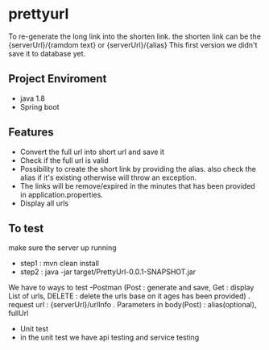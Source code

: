 # prettyurl
To re-generate the long link into the shorten link. the shorten link can be the {serverUrl}/{ramdom text} or {serverUrl}/{alias} 
This first version we didn't save it to database yet.

Project Enviroment
---------------------------
- java 1.8
- Spring boot

Features
--------------------------------------
- Convert the full url into short url and save it
- Check if the full url is valid
- Possibility to create the short link by providing the alias. also check the alias if it's existing otherwise will throw an exception.
- The links will be remove/expired in the minutes that has been provided in application.properties.
- Display all urls

To test
------------------------------------
make sure the server up running
- step1 : mvn clean install
- step2 : java -jar target/PrettyUrl-0.0.1-SNAPSHOT.jar

We have to ways to test
-Postman (Post : generate and save, Get : display List of urls, DELETE : delete the urls base on it ages has been provided)
   . request url :  {serverUrl}/urlInfo
   . Parameters in body(Post) : alias(optional), fullUrl
- Unit test
- in the unit test we have api testing and service testing








